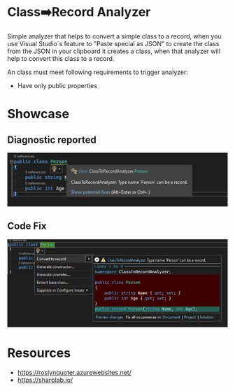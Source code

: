 # Class➡️Record Analyzer
Simple analyzer that helps to convert a simple class to a record, when you use Visual Studio`s feature to "Paste special as JSON" to create the class from the JSON in your clipboard it creates a class, when that analyzer will help to convert this class to a record.

An class must meet following requirements to trigger analyzer:
- Have only public properties

# Showcase

## Diagnostic reported

![Diagnostic reported](https://raw.githubusercontent.com/AlbertoMonteiro/ClassToRecordAnalyzer/master/docs/report.png)

## Code Fix
![Code Fix](https://raw.githubusercontent.com/AlbertoMonteiro/ClassToRecordAnalyzer/master/docs/codefix.png)

# Resources

- https://roslynquoter.azurewebsites.net/
- https://sharplab.io/
